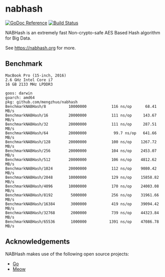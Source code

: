 # nabhash

[![GoDoc Reference](https://img.shields.io/badge/godoc-reference-5272B4.svg?style=flat-square)](https://godoc.org/github.com/mengzhuo/nabhash)
[![Build Status](https://travis-ci.org/mengzhuo/nabhash.svg?branch=master)](https://travis-ci.org/mengzhuo/nabhash/builds)

NABHash is an extremely fast Non-crypto-safe AES Based Hash algorithm for Big Data.

See https://nabhash.org for more.

## Benchmark
```
MacBook Pro (15-inch, 2016)
2.6 GHz Intel Core i7
16 GB 2133 MHz LPDDR3
```

```
goos: darwin
goarch: amd64
pkg: github.com/mengzhuo/nabhash
BenchmarkNABHash/8         	10000000	       116 ns/op	  68.41 MB/s
BenchmarkNABHash/16        	20000000	       111 ns/op	 143.67 MB/s
BenchmarkNABHash/32        	20000000	       111 ns/op	 287.51 MB/s
BenchmarkNABHash/64        	20000000	        99.7 ns/op	 641.66 MB/s
BenchmarkNABHash/128       	20000000	       100 ns/op	1267.72 MB/s
BenchmarkNABHash/256       	20000000	       104 ns/op	2453.07 MB/s
BenchmarkNABHash/512       	20000000	       106 ns/op	4812.62 MB/s
BenchmarkNABHash/1024      	20000000	       112 ns/op	9080.42 MB/s
BenchmarkNABHash/2048      	10000000	       129 ns/op	15858.82 MB/s
BenchmarkNABHash/4096      	10000000	       170 ns/op	24003.08 MB/s
BenchmarkNABHash/8192      	 5000000	       256 ns/op	31961.66 MB/s
BenchmarkNABHash/16384     	 3000000	       419 ns/op	39094.42 MB/s
BenchmarkNABHash/32768     	 2000000	       739 ns/op	44323.84 MB/s
BenchmarkNABHash/65536     	 1000000	      1391 ns/op	47086.78 MB/s
```

## Acknowledgements

NABHash makes use of the following open source projects:

* [Go](https://golang.org)
* [Meow](https://github.com/mmcloughlin/meow)
